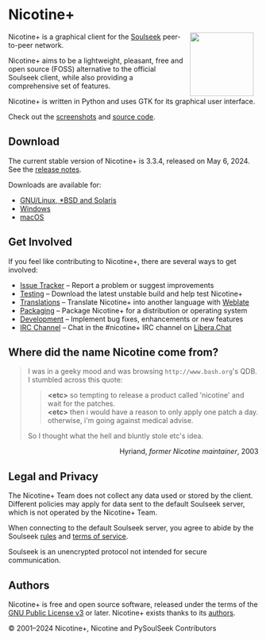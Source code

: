 # Nicotine+

<img src="data/icons/icon.svg" align="right" width="128" height="128" style="margin: 0 10px">

Nicotine+ is a graphical client for the [Soulseek](https://www.slsknet.org/news/) peer-to-peer network.

Nicotine+ aims to be a lightweight, pleasant, free and open source (FOSS) alternative to the official Soulseek client, while also providing a comprehensive set of features.

Nicotine+ is written in Python and uses GTK for its graphical user interface.

Check out the [screenshots](data/screenshots/SCREENSHOTS.md) and [source code](https://github.com/nicotine-plus/nicotine-plus).
<br clear="right">


## Download

The current stable version of Nicotine+ is 3.3.4, released on May 6, 2024. See the [release notes](NEWS.md).

Downloads are available for:

 * [GNU/Linux, *BSD and Solaris](doc/DOWNLOADS.md#gnulinux-bsd-solaris)
 * [Windows](doc/DOWNLOADS.md#windows)
 * [macOS](doc/DOWNLOADS.md#macos)


## Get Involved

If you feel like contributing to Nicotine+, there are several ways to get involved:

 * [Issue Tracker](https://github.com/nicotine-plus/nicotine-plus/issues) – Report a problem or suggest improvements
 * [Testing](doc/TESTING.md) – Download the latest unstable build and help test Nicotine+
 * [Translations](doc/TRANSLATIONS.md) – Translate Nicotine+ into another language with [Weblate](https://hosted.weblate.org/engage/nicotine-plus)
 * [Packaging](doc/PACKAGING.md) – Package Nicotine+ for a distribution or operating system
 * [Development](doc/DEVELOPING.md) – Implement bug fixes, enhancements or new features
 * [IRC Channel](https://web.libera.chat/?channel=#nicotine+) – Chat in the #nicotine+ IRC channel on [Libera.Chat](https://libera.chat/)


## Where did the name Nicotine come from?

> I was in a geeky mood and was browsing `http://www.bash.org`'s QDB.  
I stumbled across this quote:  
>> **\<etc>** so tempting to release a product called 'nicotine' and wait for the patches.  
>> **\<etc>** then i would have a reason to only apply one patch a day. otherwise, i'm going against medical advise.  
>
> So I thought what the hell and bluntly stole etc's idea.  

<p align="right">Hyriand, <i>former Nicotine maintainer</i>, 2003</p>


## Legal and Privacy

The Nicotine+ Team does not collect any data used or stored by the client. Different policies may apply for data sent to the default Soulseek server, which is not operated by the Nicotine+ Team.

When connecting to the default Soulseek server, you agree to abide by the Soulseek [rules](https://www.slsknet.org/news/node/681) and [terms of service](https://www.slsknet.org/news/node/682).

Soulseek is an unencrypted protocol not intended for secure communication.


## Authors

Nicotine+ is free and open source software, released under the terms of the [GNU Public License v3](https://www.gnu.org/licenses/gpl-3.0-standalone.html) or later. Nicotine+ exists thanks to its [authors](AUTHORS.md).

© 2001–2024 Nicotine+, Nicotine and PySoulSeek Contributors

